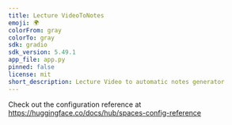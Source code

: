 ```yaml
---
title: Lecture VideoToNotes
emoji: 🌍
colorFrom: gray
colorTo: gray
sdk: gradio
sdk_version: 5.49.1
app_file: app.py
pinned: false
license: mit
short_description: Lecture Video to automatic notes generator
---
```


Check out the configuration reference at https://huggingface.co/docs/hub/spaces-config-reference
